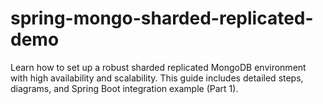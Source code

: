 # spring-mongo-sharded-replicated-demo
Learn how to set up a robust sharded replicated MongoDB environment with high availability and scalability. This guide includes detailed steps, diagrams, and Spring Boot integration example (Part 1).
